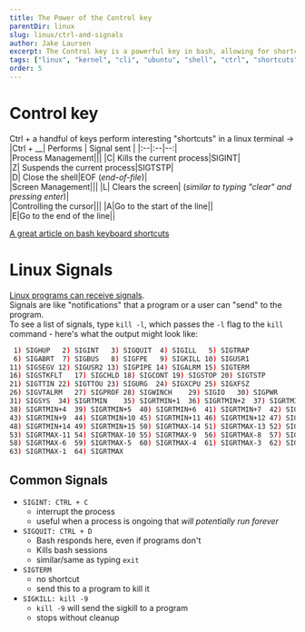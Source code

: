 ```yaml
---
title: The Power of the Control key
parentDir: linux
slug: linux/ctrl-and-signals
author: Jake Laursen
excerpt: The Control key is a powerful key in bash, allowing for shortcuts as well as "signal" sending
tags: ["linux", "kernel", "cli", "ubuntu", "shell", "ctrl", "shortcuts", "signals"]
order: 5
---
```


# Control key
Ctrl + a handful of keys perform interesting "shortcuts" in a linux terminal ->  
|Ctrl + __| Performs | Signal sent | 
|:--|:--|--:|  
|Process Management|||
|C| Kills the current process|SIGINT|  
|Z| Suspends the current process|SIGTSTP|  
|D| Close the shell|EOF (_end-of-file_)|  
|Screen Management|||
|L| Clears the screen| (_similar to typing "clear" and pressing enter_)|   
|Controlling the cursor|||
|A|Go to the start of the line||  
|E|Go to the end of the line||  

[A great article on bash keyboard shortcuts](https://www.howtogeek.com/howto/ubuntu/keyboard-shortcuts-for-bash-command-shell-for-ubuntu-debian-suse-redhat-linux-etc/)  

# Linux Signals  
[Linux programs can receive signals](https://man7.org/linux/man-pages/man7/signal.7.html).  
Signals are like "notifications" that a program or a user can "send" to the program.  
To see a list of signals, type `kill -l`, which passes the `-l` flag to the `kill` command - here's what the output might look like:
```bash
 1) SIGHUP	 2) SIGINT	 3) SIGQUIT	 4) SIGILL	 5) SIGTRAP
 6) SIGABRT	 7) SIGBUS	 8) SIGFPE	 9) SIGKILL	10) SIGUSR1
11) SIGSEGV	12) SIGUSR2	13) SIGPIPE	14) SIGALRM	15) SIGTERM
16) SIGSTKFLT	17) SIGCHLD	18) SIGCONT	19) SIGSTOP	20) SIGTSTP
21) SIGTTIN	22) SIGTTOU	23) SIGURG	24) SIGXCPU	25) SIGXFSZ
26) SIGVTALRM	27) SIGPROF	28) SIGWINCH	29) SIGIO	30) SIGPWR
31) SIGSYS	34) SIGRTMIN	35) SIGRTMIN+1	36) SIGRTMIN+2	37) SIGRTMIN+3
38) SIGRTMIN+4	39) SIGRTMIN+5	40) SIGRTMIN+6	41) SIGRTMIN+7	42) SIGRTMIN+8
43) SIGRTMIN+9	44) SIGRTMIN+10	45) SIGRTMIN+11	46) SIGRTMIN+12	47) SIGRTMIN+13
48) SIGRTMIN+14	49) SIGRTMIN+15	50) SIGRTMAX-14	51) SIGRTMAX-13	52) SIGRTMAX-12
53) SIGRTMAX-11	54) SIGRTMAX-10	55) SIGRTMAX-9	56) SIGRTMAX-8	57) SIGRTMAX-7
58) SIGRTMAX-6	59) SIGRTMAX-5	60) SIGRTMAX-4	61) SIGRTMAX-3	62) SIGRTMAX-2
63) SIGRTMAX-1	64) SIGRTMAX
```

## Common Signals
- `SIGINT: CTRL + C`
  - interrupt the process
  - useful when a process is ongoing that _will potentially run forever_
- `SIGQUIT: CTRL + D`
  - Bash responds here, even if programs don't
  - Kills bash sessions
  - similar/same as typing `exit`
- `SIGTERM`
  - no shortcut
  - send this to a program to kill it
- `SIGKILL: kill -9`
  - `kill -9` will send the sigkill to a program
  - stops without cleanup